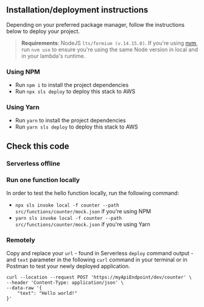 ## Installation/deployment instructions

Depending on your preferred package manager, follow the instructions below to deploy your project.

> **Requirements**: NodeJS `lts/fermium (v.14.15.0)`. If you're using [nvm](https://github.com/nvm-sh/nvm), run `nvm use` to ensure you're using the same Node version in local and in your lambda's runtime.

### Using NPM

- Run `npm i` to install the project dependencies
- Run `npx sls deploy` to deploy this stack to AWS

### Using Yarn

- Run `yarn` to install the project dependencies
- Run `yarn sls deploy` to deploy this stack to AWS


## Check this code

### Serverless offline

### Run one function locally

In order to test the hello function locally, run the following command:

- `npx sls invoke local -f counter --path src/functions/counter/mock.json` if you're using NPM
- `yarn sls invoke local -f counter --path src/functions/counter/mock.json` if you're using Yarn

### Remotely

Copy and replace your `url` - found in Serverless `deploy` command output - and `text` parameter in the following `curl` command in your terminal or in Postman to test your newly deployed application.

```
curl --location --request POST 'https://myApiEndpoint/dev/counter' \
--header 'Content-Type: application/json' \
--data-raw '{
    "text": "Hello world!"
}'
```
